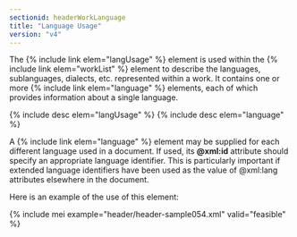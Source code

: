 ```yaml
---
sectionid: headerWorkLanguage
title: "Language Usage"
version: "v4"
---
```


The {% include link elem="langUsage" %} element is used within the {% include link elem="workList" %} element to describe the languages, sublanguages, dialects, etc. represented within a work. It contains one or more {% include link elem="language" %} elements, each of which provides information about a single language.

{% include desc elem="langUsage" %}
{% include desc elem="language" %}

A {% include link elem="language" %} element may be supplied for each different language used in a document. If used, its **@xml:id** attribute should specify an appropriate language identifier. This is particularly important if extended language identifiers have been used as the value of @xml:lang attributes elsewhere in the document.

Here is an example of the use of this element:

{% include mei example="header/header-sample054.xml" valid="feasible" %}

